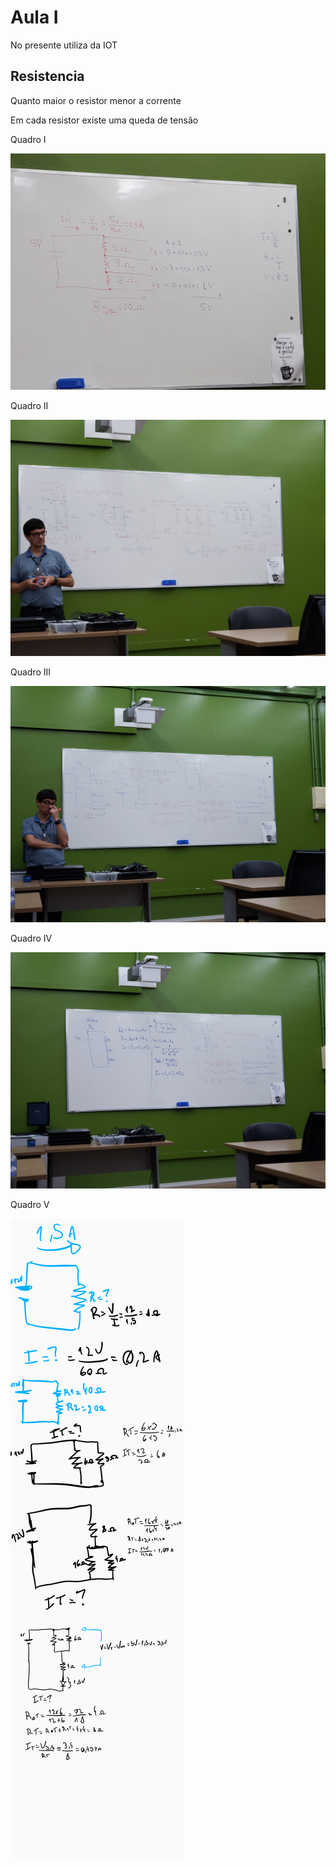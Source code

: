 # Aula I

No presente utiliza da IOT

## Resistencia

Quanto maior o resistor menor a corrente

Em cada resistor existe uma queda de tensão

Quadro I

![Quadro I](./20190807_202423.jpg)

Quadro II

![Quadro II](./20190807_204151.jpg)

Quadro III

![Quadro III](./20190807_214529.jpg)

Quadro IV

![Quadro IV](./20190807_215256.jpg)

Quadro V

![Quadro V](./ink.png)
